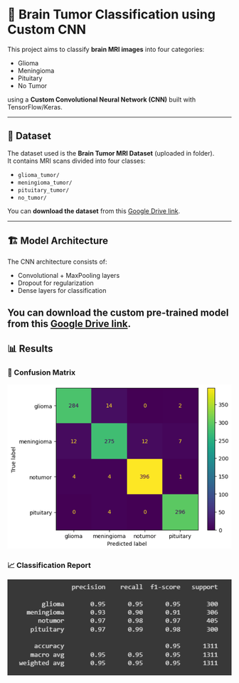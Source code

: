 # 🧠 Brain Tumor Classification using Custom CNN

This project aims to classify **brain MRI images** into four categories:
- Glioma
- Meningioma
- Pituitary
- No Tumor

using a **Custom Convolutional Neural Network (CNN)** built with TensorFlow/Keras.

---

## 📂 Dataset

The dataset used is the **Brain Tumor MRI Dataset** (uploaded in folder).  
It contains MRI scans divided into four classes:

- `glioma_tumor/`
- `meningioma_tumor/`
- `pituitary_tumor/`
- `no_tumor/`

You can **download the dataset** from this [Google Drive link](https://drive.google.com/drive/folders/1NlEkHOOvoBK5eAHU84cLwpcVMHU27MfX?usp=sharing).


---

## 🏗️ Model Architecture
The CNN architecture consists of:
- Convolutional + MaxPooling layers
- Dropout for regularization
- Dense layers for classification

You can **download the custom pre-trained model** from this [Google Drive link](https://drive.google.com/drive/folders/1P5XwhAeyp5D9znGk0GJ0jZuGSqfTnN6C?usp=sharing).
---

## 📊 Results

### 🧩 Confusion Matrix
<img src="Results/Confusion Matrix.png" alt="Confusion Matrix" width="600"/>

### 📈 Classification Report
<img src="Results/Classification Report.png" alt="Classification Report" width="600"/>
